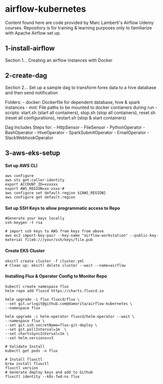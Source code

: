 # airflow-kubernetes
Content found here are code provided by Marc Lamberti's Airflow Udemy courses.
Repository is for training & learning purposes only to familiarize with Apache Airflow set up.

## 1-install-airflow
Section 1... Creating an airflow instances with Docker


## 2-create-dag
Section 2... Set up a sample dag to transform forex data to a hive database and then send notification

Folders:
    - docker: Dockerfile for dependent database, hive & spark instances
    - mnt: File paths to be mounted to docker contianers during run
    - scripts: start.sh (start all containers), stop.sh (stop all containers), reset.sh (reset all configurations), restart.sh (stop & start containers)

Dag Includes Steps for:
    - HttpSensor
    - FileSensor
    - PythonOperator
    - BashOperator
    - HiveOperator
    - SparkSubmitOperator
    - EmailOperator
    - SlackWebhookOperator

## 3-aws-eks-setup
#### Set up AWS CLI
```
aws configure
aws sts get-caller-identity
export ACCOUNT_ID=xxxxxx
export AWS_REGION=xx-xxxx-#
aws configure set default.region ${AWS_REGION}
aws configure get default.region
```
#### Set up SSH Keys to allow programmatic access to Repo
```
#Generate your keys locally
ssh-keygen -t rsa 

# import ssh keys to AWS from keys from above
aws ec2 import-key-pair --key-name "airflow-workstation" --public-key-material fileb:///your/ssh/keys/file.pub

```
#### Create EKS Cluster
```
eksctl create cluster -f cluster.yml
# Clean up: eksctl delete cluster --wait --name=airflow
```

#### Installing Flux & Operator Config to Monitor Repo
```
kubectl create namespace flux
helm repo add fluxcd https://charts.fluxcd.io

helm upgrade -i flux fluxcd/flux \
--set git.url=git@github.com@damorita/airflow-kubernetes \
--namespace flux

helm upgrade -i helm-operator fluxcd/helm-operator --wait \
--namespace flux \
--set git.ssh.secretName=flux-git-deploy \
--set git.pollInterval=1m  \
--set chartsSyncInterval=1m \
--set helm.versions=v3

# Validate Install
kubectl get pods -n flux

# Install fluxctl
brew install fluxctl
fluxctl version
# Generate deploy keys and add to Github
fluxctl identity --k8s-fwd-ns flux

```